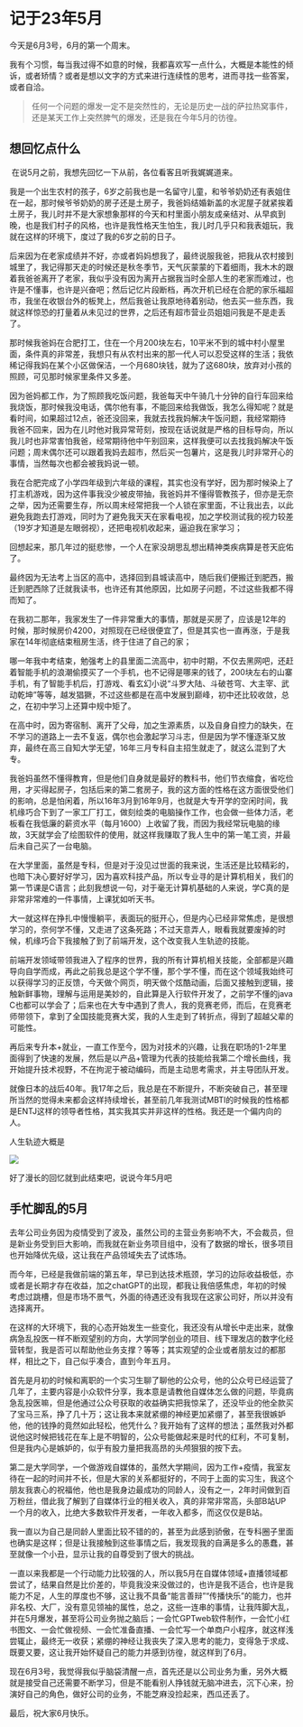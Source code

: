 # 记于23年5月

今天是6月3号，6月的第一个周末。

我有个习惯，每当我过得不如意的时候，我都喜欢写一点什么，大概是本能性的倾诉，或者矫情？或者是想以文字的方式来进行连续性的思考，进而寻找一些答案，或者自洽。



> 任何一个问题的爆发一定不是突然性的，无论是历史一战的萨拉热窝事件，还是某天工作上突然脾气的爆发，还是我在今年5月的彷徨。



## 想回忆点什么

​	在说5月之前，我想先回忆一下从前，各位看客且听我娓娓道来。

​	我是一个出生农村的孩子，6岁之前我也是一名留守儿童，和爷爷奶奶还有表姐住在一起，那时候爷爷奶奶的房子还是土房子，我爸妈结婚新盖的水泥屋子就紧挨着土房子，我儿时并不是大家想象那样的今天和村里面小朋友成亲结对、从早疯到晚，也是我们村子的风格，也许是我性格天生怕生，我儿时几乎只和我表姐玩，我就在这样的环境下，度过了我的6岁之前的日子。

​	后来因为在老家成绩并不好，亦或者妈妈想我了，最终说服我爸，把我从农村接到城里了，我记得那天走的时候还是秋冬季节，天气灰蒙蒙的下着细雨，我木木的跟着我爸爸离开了老家，我似乎没有因为离开占据我当时全部人生的老家而难过，也许是不懂事，也许是兴奋吧；然后记忆片段断档，再次开机已经在合肥的家乐福超市，我坐在收银台外的板凳上，然后我爸让我原地待着别动，他去买一些东西，我就这样惊恐的打量着从未见过的世界，之后还有超市营业员姐姐问我是不是走丢了。

​	那时候我爸妈在合肥打工，住在一个月200块左右，10平米不到的城中村小屋里面，条件真的非常差，我想只有从农村出来的那一代人可以忍受这样的生活；我依稀记得我妈在某个小区做保洁，一个月680块钱，就为了这680块，放弃对小孩的照顾，可见那时候家里条件又多差。

​	因为爸妈都工作，为了照顾我吃饭问题，我爸每天中午骑几十分钟的自行车回来给我烧饭，那时候我没电话，偶尔他有事，不能回来给我做饭，我怎么得知呢？就是看时间，如果超过12点，爸还没回来，我就去找我妈解决午饭问题，我经常期待我爸不回来，因为在儿时他对我异常苛刻，按现在话说就是严格的目标导向，所以我儿时也非常害怕我爸，经常期待他中午别回来，这样我便可以去找我妈解决午饭问题；周末偶尔还可以跟着我妈去超市，然后买一包薯片，这是我儿时非常开心的事情，当然每次也都会被我妈说一顿。

​	我在合肥完成了小学四年级到六年级的课程，其实也没有学好，因为那时候染上了打主机游戏，因为这件事我没少被皮带抽，我爸妈并不懂得管教孩子，但亦是无奈之举，因为还需要生存，所以周末经常把我一个人锁在家里面，不让我出去，以此避免我跑去打游戏，同时为了避免我天天在家看电视，加之学校测试我的视力较差（19岁才知道是左眼弱视），还把电视机收起来，逼迫我在家学习；

​	回想起来，那几年过的挺悲惨，一个人在家没胡思乱想出精神类疾病算是苍天庇佑了。

​	最终因为无法考上当区的高中，选择回到县城读高中，随后我们便搬迁到肥西，搬迁到肥西除了迁就我读书，也许还有其他原因，比如房子问题，不过这些我都不得而知了。

​	在我初二那年，我家发生了一件非常重大的事情，那就是买房了，应该是12年的时候，那时候房价4200，对照现在已经很便宜了，但是其实也一直再涨，于是我家在14年彻底结束租房生活，终于住进了自己的家；

​	哪一年我中考结束，勉强考上的县里面二流高中，初中时期，不仅去黑网吧，还赶着智能手机的浪潮偷摸买了一个手机，也不记得是哪来的钱了，200块左右的山寨手机，有了智能手机后，打游戏、看玄幻小说“斗罗大陆、斗破苍穹、大主宰、武动乾坤”等等，越发猖獗，不过这些都是在高中发展到巅峰，初中还比较收敛，总之，在初中学习上还算中规中矩了。

​	在高中时，因为寄宿制、离开了父母，加之生源素质，以及自身自控力的缺失，在不学习的道路上一去不复返，偶尔也会激起学习斗志，但是因为学不懂逐渐又放弃，最终在高三自知大学无望，16年三月专科自主招生就走了，就这么混到了大专。

​	我爸妈虽然不懂得教育，但是他们自身就是最好的教科书，他们节衣缩食，省吃俭用，才买得起房子，包括后来的第二套房子，我的这方面的性格在这方面很受他们的影响，总是怕闲着，所以16年3月到16年9月，也就是大专开学的空闲时间，我机缘巧合下到了一家工厂打工，做刻绘类的电脑操作工作，也会做一些体力活，老板看在我低廉的薪资水平（每月1600）上收留了我，而因为我经常玩电脑的缘故，3天就学会了绘图软件的使用，就这样我赚取了我人生中的第一笔工资，并最后未自己买了一台电脑。

​	在大学里面，虽然是专科，但是对于没见过世面的我来说，生活还是比较精彩的，也暗下决心要好好学习，因为喜欢科技产品，所以专业寻的是计算机相关，我们的第一节课是C语言；此刻我想说一句，对于毫无计算机基础的人来说，学C真的是非常非常难的一件事情，上课犹如听天书。

​	大一就这样在挣扎中慢慢躺平，表面玩的挺开心，但是内心已经非常焦虑，是很想学习的，奈何学不懂，又走进了这条死路；不过天意弄人，眼看我就要废掉的时候，机缘巧合下我接触了到了前端开发，这个改变我人生轨迹的技能。

​	前端开发领域带领我进入了程序的世界，我的所有计算机相关技能，全部都是兴趣导向自学而成，再此之前我总是这个学不懂，那个学不懂，而在这个领域我始终可以获得学习的正反馈，今天做个网页，明天做个炫酷动画，后面又接触到逻辑，接触新鲜事物，理解与运用是美妙的，自此算是入行软件开发了，之前学不懂的java C也都可以学会了；后来也在大专中遇到了贵人，我的竞赛老师，而后，在竞赛老师带领下，拿到了全国技能竞赛大奖，我的人生走到了转折点，得到了超越父辈的可能性。

​	再后来专升本+就业，一直工作至今，因为对技术的兴趣，让我在职场的1-2年里面得到了快速的发展，然后是以产品+管理为代表的技能给我第二个增长曲线，我开始提升技术视野，不在拘泥于被动编码，而是主动思考需求，并主导团队开发。

​	就像日本的战后40年。我17年之后，我总是在不断提升，不断突破自己，甚至理所当然的觉得未来都会这样持续增长，甚至前几年我测试MBTI的时候我的性格都是ENTJ这样的领导者性格，其实我其实并非这样的性格。我还是一个偏内向的人。

人生轨迹大概是

![](http://www.vkcyan.top/FpSQNCF8nogJfEPlQmpjv5kIf8bz.png)

好了漫长的回忆就到此结束吧，说说今年5月吧

## 手忙脚乱的5月

​	去年公司业务因为疫情受到了波及，虽然公司的主营业务影响不大，不会裁员，但是新业务受到巨大影响，而我就在新业务项目组中，没有了数据的增长，很多项目也开始降优先级，这让我在产品领域失去了试炼场。

​	而今年，已经是我做前端的第五年，早已到达技术瓶颈，学习的边际收益极低，亦或者是长期才存在收益，加之chatGPT的出现，都我让我倍感焦虑，年初的时候考虑过跳槽，但是市场不景气，外面的待遇还没有我现在这家公司好，所以并没有选择离开。

​	在这样的大环境下，我的心态开始发生一些变化，我还没有从增长中走出来，就像病急乱投医一样不断观望别的方向，大学同学创业的项目、线下理发店的数字化经营转型，我是否可以帮助他业务支撑？等等；其实观望的企业或者朋友过的都那样，相比之下，自己似乎凑合，直到今年五月。

​	首先是月初的时候和离职的一个实习生聊了聊他的公众号，他的公众号已经运营了几年了，主要内容是小众软件分享，我本意是请教他自媒体怎么做的问题，毕竟病急乱投医嘛，但是他通过公众号获取的收益确实把我惊呆了，还没毕业的他全款买了宝马三系，挣了几十万；这让我本来就紧绷的神经更加紧绷了，甚至我很嫉妒他，他的钱挣的竟然如此轻松，他凭什么？我开始有了这样的想法；虽然我对外都说他这时候把钱花在车上是不明智的，公众号能做起来是时代的红利，不可复制，但是我内心是嫉妒的，似乎有股力量把我高昂的头颅狠狠的按下去。

​	第二是大学同学，一个做游戏自媒体的，虽然大学期间，因为工作+疫情，我室友待在一起的时间并不长，但是大家的关系都挺好的，不同于上面的实习生，我这个朋友我衷心的祝福他，他也是我身边最成功的同龄人，没有之一，2年时间做到百万粉丝，借此我了解到了自媒体行业的相关收入，真的非常非常高，头部B站UP一个月的收入，比绝大多数软件开发者，一年收入都多，而这仅仅是B站。

​	我一直以为自己是同龄人里面比较不错的的，甚至为此感到骄傲，在专科圈子里面也确实是这样；但是让我接触到这些事情之后，我发现我的自满是多么的愚蠢，甚至就像一个小丑，显示让我的自尊受到了很大的挑战。

​	一直以来我都是一个行动能力比较强的人，所以我5月在自媒体领域+直播领域都尝试了，结果自然是比价差的，毕竟我没来没做过的，也许是我不适合，也许是我能力不足，人生的厚度也不够，这让我不具备“能言善辩”“传播快乐”的能力，也并非名校、大厂，没有意见领袖的属性，总之，这些一连串的事情，让我阵脚大乱，并在5月爆发，甚至将公司业务抛之脑后；一会忙GPTweb软件制作，一会忙小红书图文、一会忙做视频、一会忙准备直播、一会忙写一个单商户小程序，就这样浅尝辄止，最终无一收获；紧绷的神经让我丧失了深入思考的能力，变得急于求成、既要又要，这让我开始怀疑自己的能力并感到彷徨，就这样到了6月。

​	现在6月3号，我觉得我似乎脑袋清醒一点，首先还是以公司业务为重，另外大概就是接受自己还需要不断学习，但是不能看别人挣钱就无脑冲进去，沉下心来，扮演好自己的角色，做好公司的业务，不能芝麻没捡起来，西瓜还丢了。

最后，祝大家6月快乐。